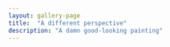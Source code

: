 ```yaml
---
layout: gallery-page
title:  "A different perspective"
description: "A damn good-looking painting"
---
```

